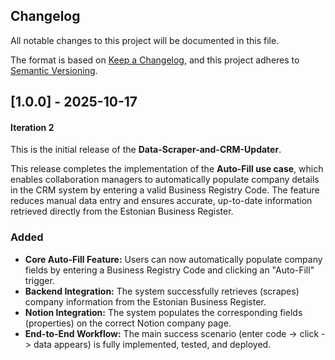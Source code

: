 ## Changelog

All notable changes to this project will be documented in this file.

The format is based on [Keep a Changelog](https://keepachangelog.com/en/1.1.0/),
and this project adheres to [Semantic Versioning](https://semver.org/spec/v2.0.0.html).

## [1.0.0] - 2025-10-17

#### Iteration 2

This is the initial release of the **Data-Scraper-and-CRM-Updater**.

This release completes the implementation of the **Auto-Fill use case**, which enables collaboration managers to automatically populate company details in the CRM system by entering a valid Business Registry Code. The feature reduces manual data entry and ensures accurate, up-to-date information retrieved directly from the Estonian Business Register.

### Added

- **Core Auto-Fill Feature:** Users can now automatically populate company fields by entering a Business Registry Code and clicking an "Auto-Fill" trigger.
- **Backend Integration:** The system successfully retrieves (scrapes) company information from the Estonian Business Register.
- **Notion Integration:** The system populates the corresponding fields (properties) on the correct Notion company page.
- **End-to-End Workflow:** The main success scenario (enter code -> click -> data appears) is fully implemented, tested, and deployed.
